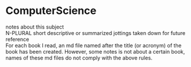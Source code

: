 # ComputerScience
notes about this subject   
N-PLURAL short descriptive or summarized jottings taken down for future reference  
For each book I read, an md file named after the title (or acronym) of the book has been created. 
However, some notes is not about a certain book, names of these md files do not comply with the above rules.
